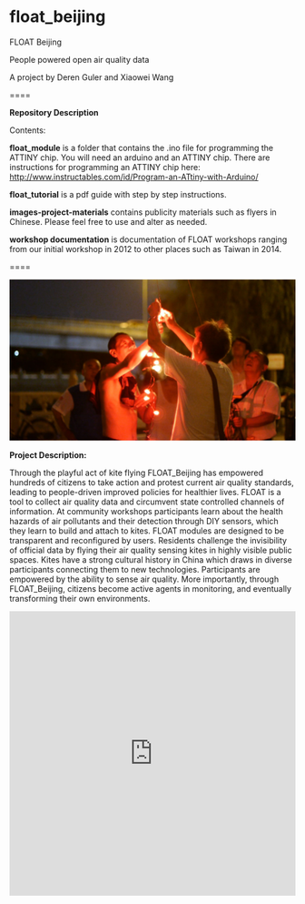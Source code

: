 # float_beijing
FLOAT Beijing

People powered open air quality data

A project by Deren Guler and Xiaowei Wang

====

**Repository Description**

Contents:

__float_module__ is a folder that contains the .ino file for programming the ATTINY chip. You will need an arduino and an ATTINY chip. There are instructions for programming
an ATTINY chip here: http://www.instructables.com/id/Program-an-ATtiny-with-Arduino/

__float_tutorial__ is a pdf guide with step by step instructions.

__images-project-materials__ contains publicity materials such as flyers in Chinese. Please feel free to use and alter as needed.

__workshop documentation__ is documentation of FLOAT workshops ranging from our initial workshop in 2012 to other places such as Taiwan in 2014.

====

![FLOATimage](float_cover_img.jpg?raw=true)

__Project Description:__

Through the playful act of kite flying FLOAT_Beijing has empowered hundreds of citizens to take action and protest current air quality standards, leading to people-driven improved policies for healthier lives. FLOAT is a tool to collect air quality data and circumvent state controlled channels of information. At community workshops participants learn about the health hazards of air pollutants and their detection through DIY sensors, which they learn to build and attach to kites. FLOAT modules are designed to be transparent and reconfigured by users. Residents challenge the invisibility of official data by flying their air quality sensing kites in highly visible public spaces. Kites have a strong cultural history in China which draws in diverse participants connecting them to new technologies. Participants are empowered by the ability to sense air quality. More importantly, through FLOAT_Beijing, citizens become active agents in monitoring, and eventually transforming their own environments.

<iframe width='100%' height='500px' frameBorder='0' src='https://a.tiles.mapbox.com/v4/floatbeijing.map-alyaq0xl/attribution,zoompan,zoomwheel,geocoder,share.html?access_token=pk.eyJ1IjoiZmxvYXRiZWlqaW5nIiwiYSI6ImloUEE0SHcifQ.nthI_BVVeBsrxqMcirojAA'></iframe>

